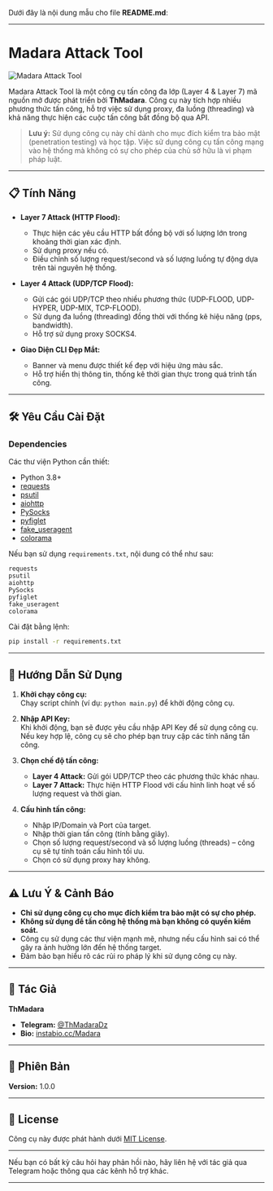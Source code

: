 Dưới đây là nội dung mẫu cho file **README.md**:

---

# Madara Attack Tool

![Madara Attack Tool](https://via.placeholder.com/800x200?text=Madara+Attack+Tool)

Madara Attack Tool là một công cụ tấn công đa lớp (Layer 4 & Layer 7) mã nguồn mở được phát triển bởi **ThMadara**. Công cụ này tích hợp nhiều phương thức tấn công, hỗ trợ việc sử dụng proxy, đa luồng (threading) và khả năng thực hiện các cuộc tấn công bất đồng bộ qua API.

> **Lưu ý:** Sử dụng công cụ này chỉ dành cho mục đích kiểm tra bảo mật (penetration testing) và học tập. Việc sử dụng công cụ tấn công mạng vào hệ thống mà không có sự cho phép của chủ sở hữu là vi phạm pháp luật.

---

## 📋 Tính Năng

- **Layer 7 Attack (HTTP Flood):**  
  - Thực hiện các yêu cầu HTTP bất đồng bộ với số lượng lớn trong khoảng thời gian xác định.
  - Sử dụng proxy nếu có.
  - Điều chỉnh số lượng request/second và số lượng luồng tự động dựa trên tài nguyên hệ thống.

- **Layer 4 Attack (UDP/TCP Flood):**  
  - Gửi các gói UDP/TCP theo nhiều phương thức (UDP-FLOOD, UDP-HYPER, UDP-MIX, TCP-FLOOD).
  - Sử dụng đa luồng (threading) đồng thời với thống kê hiệu năng (pps, bandwidth).
  - Hỗ trợ sử dụng proxy SOCKS4.

- **Giao Diện CLI Đẹp Mắt:**  
  - Banner và menu được thiết kế đẹp với hiệu ứng màu sắc.
  - Hỗ trợ hiển thị thông tin, thống kê thời gian thực trong quá trình tấn công.

---

## 🛠️ Yêu Cầu Cài Đặt

### Dependencies

Các thư viện Python cần thiết:
- Python 3.8+
- [requests](https://pypi.org/project/requests/)
- [psutil](https://pypi.org/project/psutil/)
- [aiohttp](https://pypi.org/project/aiohttp/)
- [PySocks](https://pypi.org/project/PySocks/)
- [pyfiglet](https://pypi.org/project/pyfiglet/)
- [fake_useragent](https://pypi.org/project/fake-useragent/)
- [colorama](https://pypi.org/project/colorama/)

Nếu bạn sử dụng `requirements.txt`, nội dung có thể như sau:

```plaintext
requests
psutil
aiohttp
PySocks
pyfiglet
fake_useragent
colorama
```

Cài đặt bằng lệnh:
```bash
pip install -r requirements.txt
```

---

## 🚀 Hướng Dẫn Sử Dụng

1. **Khởi chạy công cụ:**  
   Chạy script chính (ví dụ: `python main.py`) để khởi động công cụ.

2. **Nhập API Key:**  
   Khi khởi động, bạn sẽ được yêu cầu nhập API Key để sử dụng công cụ.  
   Nếu key hợp lệ, công cụ sẽ cho phép bạn truy cập các tính năng tấn công.

3. **Chọn chế độ tấn công:**  
   - **Layer 4 Attack:** Gửi gói UDP/TCP theo các phương thức khác nhau.  
   - **Layer 7 Attack:** Thực hiện HTTP Flood với cấu hình linh hoạt về số lượng request và thời gian.

4. **Cấu hình tấn công:**  
   - Nhập IP/Domain và Port của target.
   - Nhập thời gian tấn công (tính bằng giây).
   - Chọn số lượng request/second và số lượng luồng (threads) – công cụ sẽ tự tính toán cấu hình tối ưu.
   - Chọn có sử dụng proxy hay không.

---

## ⚠️ Lưu Ý & Cảnh Báo

- **Chỉ sử dụng công cụ cho mục đích kiểm tra bảo mật có sự cho phép.**
- **Không sử dụng để tấn công hệ thống mà bạn không có quyền kiểm soát.**
- Công cụ sử dụng các thư viện mạnh mẽ, nhưng nếu cấu hình sai có thể gây ra ảnh hưởng lớn đến hệ thống target.
- Đảm bảo bạn hiểu rõ các rủi ro pháp lý khi sử dụng công cụ này.

---

## 👤 Tác Giả

**ThMadara**  
- **Telegram:** [@ThMadaraDz](https://t.me/@ThMadaraDz)  
- **Bio:** [instabio.cc/Madara](https://instabio.cc/Madara)  

---

## 📌 Phiên Bản

**Version:** 1.0.0

---

## 📜 License

Công cụ này được phát hành dưới [MIT License](LICENSE).

---

Nếu bạn có bất kỳ câu hỏi hay phản hồi nào, hãy liên hệ với tác giả qua Telegram hoặc thông qua các kênh hỗ trợ khác.

---
